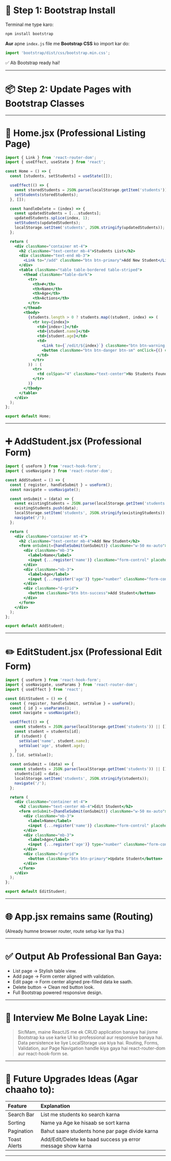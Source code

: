 # 🧩 Step 1: Bootstrap Install

Terminal me type karo:

```bash
npm install bootstrap
```

**Aur** apne `index.js` file me **Bootstrap CSS** ko import kar do:

```jsx
import 'bootstrap/dist/css/bootstrap.min.css';
```

✅ Ab Bootstrap ready hai!

---

# 📦 Step 2: Update Pages with Bootstrap Classes

---

# 🏡 Home.jsx (Professional Listing Page)

```jsx
import { Link } from 'react-router-dom';
import { useEffect, useState } from 'react';

const Home = () => {
  const [students, setStudents] = useState([]);

  useEffect(() => {
    const storedStudents = JSON.parse(localStorage.getItem('students')) || [];
    setStudents(storedStudents);
  }, []);

  const handleDelete = (index) => {
    const updatedStudents = [...students];
    updatedStudents.splice(index, 1);
    setStudents(updatedStudents);
    localStorage.setItem('students', JSON.stringify(updatedStudents));
  };

  return (
    <div className="container mt-4">
      <h2 className="text-center mb-4">Students List</h2>
      <div className="text-end mb-3">
        <Link to="/add" className="btn btn-primary">Add New Student</Link>
      </div>
      <table className="table table-bordered table-striped">
        <thead className="table-dark">
          <tr>
            <th>#</th>
            <th>Name</th>
            <th>Age</th>
            <th>Actions</th>
          </tr>
        </thead>
        <tbody>
          {students.length > 0 ? students.map((student, index) => (
            <tr key={index}>
              <td>{index+1}</td>
              <td>{student.name}</td>
              <td>{student.age}</td>
              <td>
                <Link to={`/edit/${index}`} className="btn btn-warning btn-sm me-2">Edit</Link>
                <button className="btn btn-danger btn-sm" onClick={() => handleDelete(index)}>Delete</button>
              </td>
            </tr>
          )) : (
            <tr>
              <td colSpan="4" className="text-center">No Students Found</td>
            </tr>
          )}
        </tbody>
      </table>
    </div>
  );
};

export default Home;
```

---

# ➕ AddStudent.jsx (Professional Form)

```jsx
import { useForm } from 'react-hook-form';
import { useNavigate } from 'react-router-dom';

const AddStudent = () => {
  const { register, handleSubmit } = useForm();
  const navigate = useNavigate();

  const onSubmit = (data) => {
    const existingStudents = JSON.parse(localStorage.getItem('students')) || [];
    existingStudents.push(data);
    localStorage.setItem('students', JSON.stringify(existingStudents));
    navigate('/');
  };

  return (
    <div className="container mt-4">
      <h2 className="text-center mb-4">Add New Student</h2>
      <form onSubmit={handleSubmit(onSubmit)} className="w-50 mx-auto">
        <div className="mb-3">
          <label>Name</label>
          <input {...register('name')} className="form-control" placeholder="Enter Name" required />
        </div>
        <div className="mb-3">
          <label>Age</label>
          <input {...register('age')} type="number" className="form-control" placeholder="Enter Age" required />
        </div>
        <div className="d-grid">
          <button className="btn btn-success">Add Student</button>
        </div>
      </form>
    </div>
  );
};

export default AddStudent;
```

---

# ✏️ EditStudent.jsx (Professional Edit Form)

```jsx
import { useForm } from 'react-hook-form';
import { useNavigate, useParams } from 'react-router-dom';
import { useEffect } from 'react';

const EditStudent = () => {
  const { register, handleSubmit, setValue } = useForm();
  const { id } = useParams();
  const navigate = useNavigate();

  useEffect(() => {
    const students = JSON.parse(localStorage.getItem('students')) || [];
    const student = students[id];
    if (student) {
      setValue('name', student.name);
      setValue('age', student.age);
    }
  }, [id, setValue]);

  const onSubmit = (data) => {
    const students = JSON.parse(localStorage.getItem('students')) || [];
    students[id] = data;
    localStorage.setItem('students', JSON.stringify(students));
    navigate('/');
  };

  return (
    <div className="container mt-4">
      <h2 className="text-center mb-4">Edit Student</h2>
      <form onSubmit={handleSubmit(onSubmit)} className="w-50 mx-auto">
        <div className="mb-3">
          <label>Name</label>
          <input {...register('name')} className="form-control" placeholder="Enter Name" required />
        </div>
        <div className="mb-3">
          <label>Age</label>
          <input {...register('age')} type="number" className="form-control" placeholder="Enter Age" required />
        </div>
        <div className="d-grid">
          <button className="btn btn-primary">Update Student</button>
        </div>
      </form>
    </div>
  );
};

export default EditStudent;
```

---

# 🌐 App.jsx remains same (Routing)

(Already humne browser router, route setup kar liya tha.)

---

# ✅ Output Ab Professional Ban Gaya:

- List page -> Stylish table view.
- Add page -> Form center aligned with validation.
- Edit page -> Form center aligned pre-filled data ke saath.
- Delete button -> Clean red button look.
- Full Bootstrap powered responsive design.

---

# 🎯 Interview Me Bolne Layak Line:

> Sir/Mam, maine ReactJS me ek CRUD application banaya hai jisme Bootstrap ka use karke UI ko professional aur responsive banaya hai.  
> Data persistence ke liye LocalStorage use kiya hai. Routing, Forms, Validation, aur Page Navigation handle kiya gaya hai react-router-dom aur react-hook-form se.

---

# 🚀 Future Upgrades Ideas (Agar chaaho to):

| Feature | Explanation |
|:--------|:------------|
| Search Bar | List me students ko search karna |
| Sorting | Name ya Age ke hisaab se sort karna |
| Pagination | Bahut saare students hone par page divide karna |
| Toast Alerts | Add/Edit/Delete ke baad success ya error message show karna |

---
